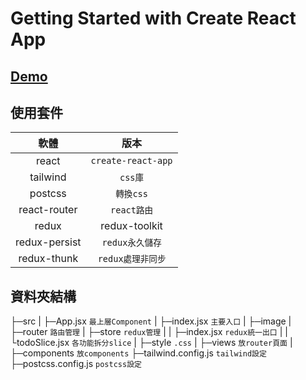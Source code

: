 # Getting Started with Create React App

## [Demo](https://todo-list-redux-demo.vercel.app/)

## 使用套件

|     軟體     |      版本      |
| :----------: | :------------: |
| react | `create-react-app` |
| tailwind | `css庫` |
| postcss | `轉換css` |
| react-router | `react路由` |
| redux | redux-toolkit |
| redux-persist | `redux永久儲存` |
| redux-thunk | `redux處理非同步` |

## 資料夾結構

├─src
|  ├─App.jsx `最上層Component`
|  ├─index.jsx `主要入口`
|  ├─image
|  ├─router `路由管理`
|  ├─store `redux管理`
|  |   ├─index.jsx `redux統一出口`
|  |   └todoSlice.jsx `各功能拆分slice`
|  ├─style `.css`
|  ├─views `放router頁面`
|  ├─components `放components`
├─tailwind.config.js `tailwind設定`
├─postcss.config.js `postcss設定`
